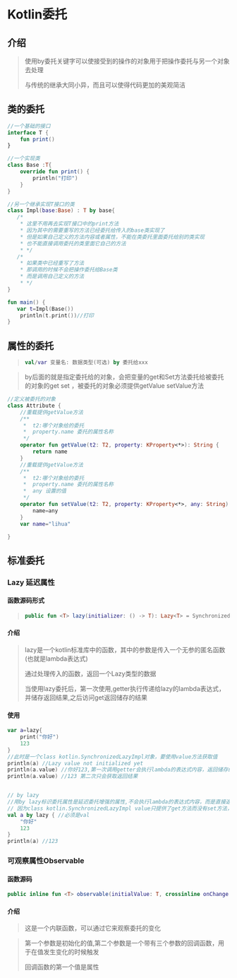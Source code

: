 # Kotlin委托

## 介绍

> 使用by委托关键字可以使接受到的操作的对象用于把操作委托与另一个对象去处理
>
> 与传统的继承大同小异，而且可以使得代码更加的美观简洁

## 类的委托

```kotlin
//一个基础的接口
interface T {
    fun print()
}
```

```kotlin
//一个实现类
class Base :T{
    override fun print() {
        println("打印")
    }
}
```

```kotlin
//另一个继承实现T接口的类
class Impl(base:Base) : T by base{
   /*
    * 这里不用再去实现T接口中的print方法
    * 因为其中的需要重写的方法已经委托给传入的base类实现了
    * 但是如果自己定义的方法内容或者属性，不能在类委托里面委托给别的类实现
    * 也不能直接调用委托的类里面它自己的方法
    * */
   /*
    * 如果类中已经重写了方法
    * 那调用的时候不会把操作委托给Base类 
    * 而是调用自己定义的方法
    * */
}
```

```kotlin
fun main() {
   var t=Impl(Base())
    println(t.print())//打印
}
```

## 属性的委托

> ```kotlin
> val/var 变量名: 数据类型(可选) by 委托给xxx
> ```

> by后面的就是指定委托给的对象，会把变量的get和Set方法委托给被委托的对象的get set ，被委托的对象必须提供getValue setValue方法

```kotlin
//定义被委托的对象
class Attribute {
    //重载提供getValue方法
    /**
     *  t2:哪个对象给的委托
     *  property.name 委托的属性名称
     */
    operator fun getValue(t2: T2, property: KProperty<*>): String {
        return name
    }
	//重载提供getValue方法
    /**
     *  t2:哪个对象给的委托
     *  property.name 委托的属性名称
     *  any 设置的值
     */
    operator fun setValue(t2: T2, property: KProperty<*>, any: String) {
        name=any
    }
    var name="lihua"

}
```

## 标准委托

### Lazy 延迟属性

#### 函数源码形式

> ```kotlin
> public fun <T> lazy(initializer: () -> T): Lazy<T> = SynchronizedLazyImpl(initializer)
> ```

#### 介绍

> lazy是一个kotlin标准库中的函数，其中的参数是传入一个无参的匿名函数(也就是lambda表达式)
>
> 通过处理传入的函数，返回一个Lazy<T>类型的数据
>
> 当使用lazy委托后，第一次使用,getter执行传递给lazy的lambda表达式，并储存返回结果,之后访问get返回储存的结果

#### 使用

```kotlin
var a=lazy{
    print("你好")
    123
}
//此时是一个class kotlin.SynchronizedLazyImpl对象，要使用value方法获取值
println(a) //Lazy value not initialized yet
println(a.value) //你好123,第一次调用getter会执行lambda的表达式内容，返回储存结果
println(a.value) //123 第二次只会获取返回结果


// by lazy
//用by lazy标识委托属性是延迟委托增强的属性,不会执行lambda的表达式内容，而是直接返回值，也就是a.value，
// 因为class kotlin.SynchronizedLazyImpl value只提供了get方法而没有set方法，所以只能是val
val a by lazy { //必须是val
    "你好"
    123
}
println(a) //123


```

### 可观察属性Observable

#### 函数源码

```kotlin
public inline fun <T> observable(initialValue: T, crossinline onChange: (property: KProperty<*>, oldValue: T, newValue: T) -> Unit)
```

#### 介绍

> 这是一个内联函数，可以通过它来观察委托的变化

> 第一个参数是初始化的值,第二个参数是一个带有三个参数的回调函数，用于在值发生变化的时候触发
>
> 回调函数的第一个值是属性
